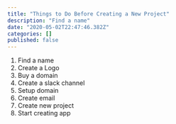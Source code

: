 ```yaml
---
title: "Things to Do Before Creating a New Project"
description: "Find a name"
date: "2020-05-02T22:47:46.382Z"
categories: []
published: false
---
```


1.  Find a name
2.  Create a Logo
3.  Buy a domain
4.  Create a slack channel
5.  Setup domain
6.  Create email
7.  Create new project
8.  Start creating app
